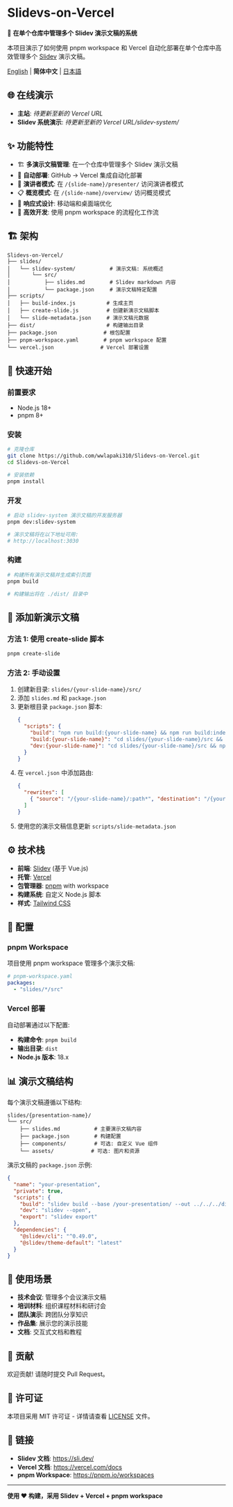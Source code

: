 # Slidevs-on-Vercel

🎪 **在单个仓库中管理多个 Slidev 演示文稿的系统**

本项目演示了如何使用 pnpm workspace 和 Vercel 自动化部署在单个仓库中高效管理多个 [Slidev](https://sli.dev/) 演示文稿。

[English](README.md) | **简体中文** | [日本語](README.ja.md)

## 🌐 在线演示

- **主站**: *待更新至新的 Vercel URL*
- **Slidev 系统演示**: *待更新至新的 Vercel URL/slidev-system/*

## ✨ 功能特性

- 🏗️ **多演示文稿管理**: 在一个仓库中管理多个 Slidev 演示文稿
- 🚀 **自动部署**: GitHub → Vercel 集成自动化部署
- 🎤 **演讲者模式**: 在 `/{slide-name}/presenter/` 访问演讲者模式
- 📋 **概览模式**: 在 `/{slide-name}/overview/` 访问概览模式
- 📱 **响应式设计**: 移动端和桌面端优化
- 🔄 **高效开发**: 使用 pnpm workspace 的流程化工作流

## 🏗️ 架构

```
Slidevs-on-Vercel/
├── slides/
│   └── slidev-system/           # 演示文稿: 系统概述
│       └── src/
│           ├── slides.md        # Slidev markdown 内容
│           └── package.json     # 演示文稿特定配置
├── scripts/
│   ├── build-index.js          # 生成主页
│   ├── create-slide.js         # 创建新演示文稿脚本
│   └── slide-metadata.json     # 演示文稿元数据
├── dist/                       # 构建输出目录
├── package.json               # 根包配置
├── pnpm-workspace.yaml        # pnpm workspace 配置
└── vercel.json               # Vercel 部署设置
```

## 🚀 快速开始

### 前置要求

- Node.js 18+
- pnpm 8+

### 安装

```bash
# 克隆仓库
git clone https://github.com/wwlapaki310/Slidevs-on-Vercel.git
cd Slidevs-on-Vercel

# 安装依赖
pnpm install
```

### 开发

```bash
# 启动 slidev-system 演示文稿的开发服务器
pnpm dev:slidev-system

# 演示文稿将在以下地址可用:
# http://localhost:3030
```

### 构建

```bash
# 构建所有演示文稿并生成索引页面
pnpm build

# 构建输出将在 ./dist/ 目录中
```

## 📝 添加新演示文稿

### 方法 1: 使用 create-slide 脚本

```bash
pnpm create-slide
```

### 方法 2: 手动设置

1. 创建新目录: `slides/{your-slide-name}/src/`
2. 添加 `slides.md` 和 `package.json`
3. 更新根目录 `package.json` 脚本:
   ```json
   {
     "scripts": {
       "build": "npm run build:{your-slide-name} && npm run build:index",
       "build:{your-slide-name}": "cd slides/{your-slide-name}/src && npm run build",
       "dev:{your-slide-name}": "cd slides/{your-slide-name}/src && npm run dev"
     }
   }
   ```
4. 在 `vercel.json` 中添加路由:
   ```json
   {
     "rewrites": [
       { "source": "/{your-slide-name}/:path*", "destination": "/{your-slide-name}/:path*" }
     ]
   }
   ```
5. 使用您的演示文稿信息更新 `scripts/slide-metadata.json`

## ⚙️ 技术栈

- **前端**: [Slidev](https://sli.dev/) (基于 Vue.js)
- **托管**: [Vercel](https://vercel.com/)
- **包管理器**: [pnpm](https://pnpm.io/) with workspace
- **构建系统**: 自定义 Node.js 脚本
- **样式**: [Tailwind CSS](https://tailwindcss.com/)

## 🔧 配置

### pnpm Workspace

项目使用 pnpm workspace 管理多个演示文稿:

```yaml
# pnpm-workspace.yaml
packages:
  - "slides/*/src"
```

### Vercel 部署

自动部署通过以下配置:

- **构建命令**: `pnpm build`
- **输出目录**: `dist`
- **Node.js 版本**: 18.x

## 📊 演示文稿结构

每个演示文稿遵循以下结构:

```
slides/{presentation-name}/
└── src/
    ├── slides.md           # 主要演示文稿内容
    ├── package.json        # 构建配置
    ├── components/         # 可选: 自定义 Vue 组件
    └── assets/            # 可选: 图片和资源
```

演示文稿的 `package.json` 示例:

```json
{
  "name": "your-presentation",
  "private": true,
  "scripts": {
    "build": "slidev build --base /your-presentation/ --out ../../../dist/your-presentation",
    "dev": "slidev --open",
    "export": "slidev export"
  },
  "dependencies": {
    "@slidev/cli": "^0.49.0",
    "@slidev/theme-default": "latest"
  }
}
```

## 🎯 使用场景

- **技术会议**: 管理多个会议演示文稿
- **培训材料**: 组织课程材料和研讨会
- **团队演示**: 跨团队分享知识
- **作品集**: 展示您的演示技能
- **文档**: 交互式文档和教程

## 🤝 贡献

欢迎贡献! 请随时提交 Pull Request。

## 📄 许可证

本项目采用 MIT 许可证 - 详情请查看 [LICENSE](LICENSE) 文件。

## 🔗 链接

- **Slidev 文档**: https://sli.dev/
- **Vercel 文档**: https://vercel.com/docs
- **pnpm Workspace**: https://pnpm.io/workspaces

---

**使用 ❤️ 构建，采用 Slidev + Vercel + pnpm workspace**
